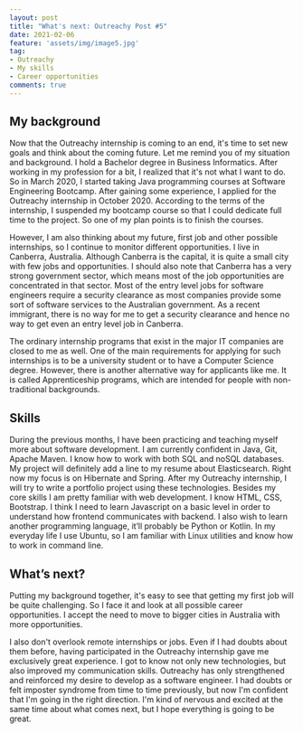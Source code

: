 ```yaml
---
layout: post
title: "What's next: Outreachy Post #5"
date: 2021-02-06
feature: 'assets/img/image5.jpg'
tag:
- Outreachy
- My skills
- Career opportunities 
comments: true
---
```



## My background

Now that the Outreachy internship is coming to an end, it's time to set new goals and think about the coming future. 
Let me remind you of my situation and background. I hold a Bachelor degree in Business Informatics. 
After working in my profession for a bit, I realized that it's not what I want to do. 
So in March 2020, I started taking Java programming courses at Software Engineering Bootcamp. 
After gaining some experience, I applied for the Outreachy internship in October 2020. 
According to the terms of the internship, I suspended my bootcamp course so that I could dedicate full time to the project. 
So one of my plan points is to finish the courses.

However, I am also thinking about my future, first job and other possible internships, so I continue to monitor different opportunities. 
I live in Canberra, Australia. Although Canberra is the capital, it is quite a small city with few jobs and opportunities. 
I should also note that Canberra has a very strong government sector, which means most of the job opportunities are concentrated in that sector. 
Most of the entry level jobs for software engineers require a security clearance as most companies provide some sort of software services to the Australian government. 
As a recent immigrant, there is no way for me to get a security clearance and hence no way to get even an entry level job in Canberra.

The ordinary internship programs that exist in the major IT companies are closed to me as well. 
One of the main requirements for applying for such internships is to be a university student or to have a Computer Science degree. 
However, there is another alternative way for applicants like me. 
It is called Apprenticeship programs, which are intended for people with non-traditional backgrounds.

## Skills

During the previous months, I have been practicing and teaching myself more about software development. 
I am currently confident in Java, Git, Apache Maven. I know how to work with both SQL and noSQL databases. 
My project will definitely add a line to my resume about Elasticsearch. Right now my focus is on Hibernate and Spring. 
After my Outreachy internship, I will try to write a portfolio project using these technologies. 
Besides my core skills I am pretty familiar with web development. I know HTML, CSS, Bootstrap. 
I think I need to learn Javascript on a basic level in order to understand how frontend communicates with backend. 
I also wish to learn another programming language, it’ll probably be Python or Kotlin. 
In my everyday life I use Ubuntu, so I am familiar with Linux utilities and know how to work in command line.

## What’s next?

Putting my background together, it's easy to see that getting my first job will be quite challenging. 
So I face it and look at all possible career opportunities. I accept the need to move to bigger cities in Australia with more opportunities.

I also don't overlook remote internships or jobs. 
Even if I had doubts about them before, having participated in the Outreachy internship gave me exclusively great experience. 
I got to know not only new technologies, but also improved my communication skills. 
Outreachy has only strengthened and reinforced my desire to develop as a software engineer. 
I had doubts or felt imposter syndrome from time to time previously, but now I'm confident that I'm going in the right direction. 
I'm kind of nervous and excited at the same time about what comes next, but I hope everything is going to be great.

